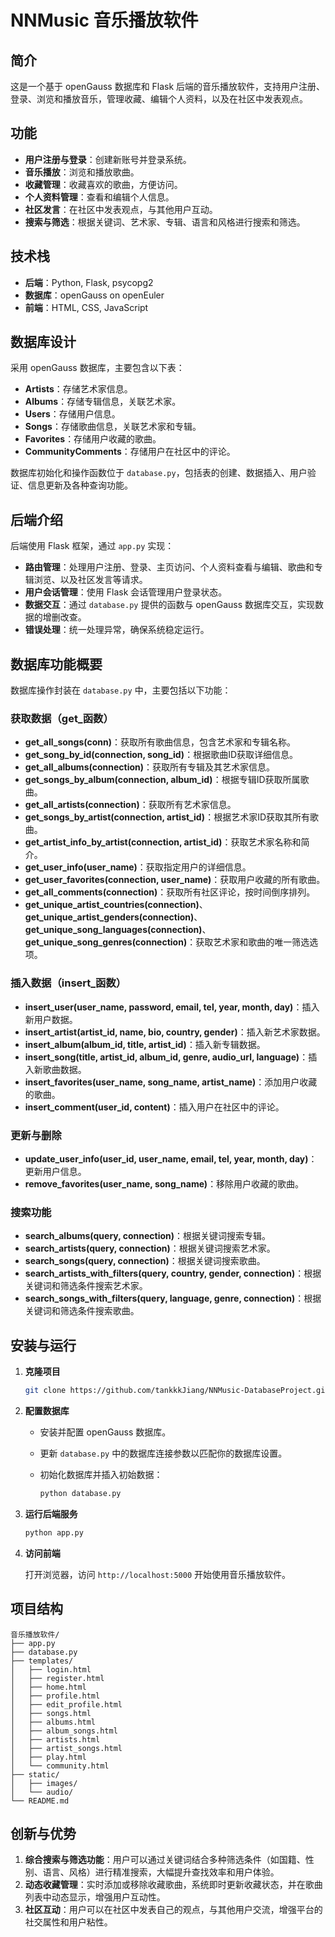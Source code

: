 # NNMusic 音乐播放软件

## 简介

这是一个基于 openGauss 数据库和 Flask 后端的音乐播放软件，支持用户注册、登录、浏览和播放音乐，管理收藏、编辑个人资料，以及在社区中发表观点。

## 功能

- **用户注册与登录**：创建新账号并登录系统。
- **音乐播放**：浏览和播放歌曲。
- **收藏管理**：收藏喜欢的歌曲，方便访问。
- **个人资料管理**：查看和编辑个人信息。
- **社区发言**：在社区中发表观点，与其他用户互动。
- **搜索与筛选**：根据关键词、艺术家、专辑、语言和风格进行搜索和筛选。

## 技术栈

- **后端**：Python, Flask, psycopg2
- **数据库**：openGauss on openEuler
- **前端**：HTML, CSS, JavaScript

## 数据库设计

采用 openGauss 数据库，主要包含以下表：

- **Artists**：存储艺术家信息。
- **Albums**：存储专辑信息，关联艺术家。
- **Users**：存储用户信息。
- **Songs**：存储歌曲信息，关联艺术家和专辑。
- **Favorites**：存储用户收藏的歌曲。
- **CommunityComments**：存储用户在社区中的评论。

数据库初始化和操作函数位于 `database.py`，包括表的创建、数据插入、用户验证、信息更新及各种查询功能。

## 后端介绍

后端使用 Flask 框架，通过 `app.py` 实现：

- **路由管理**：处理用户注册、登录、主页访问、个人资料查看与编辑、歌曲和专辑浏览、以及社区发言等请求。
- **用户会话管理**：使用 Flask 会话管理用户登录状态。
- **数据交互**：通过 `database.py` 提供的函数与 openGauss 数据库交互，实现数据的增删改查。
- **错误处理**：统一处理异常，确保系统稳定运行。

## 数据库功能概要

数据库操作封装在 `database.py` 中，主要包括以下功能：

### 获取数据（get_函数）

- **get_all_songs(conn)**：获取所有歌曲信息，包含艺术家和专辑名称。
- **get_song_by_id(connection, song_id)**：根据歌曲ID获取详细信息。
- **get_all_albums(connection)**：获取所有专辑及其艺术家信息。
- **get_songs_by_album(connection, album_id)**：根据专辑ID获取所属歌曲。
- **get_all_artists(connection)**：获取所有艺术家信息。
- **get_songs_by_artist(connection, artist_id)**：根据艺术家ID获取其所有歌曲。
- **get_artist_info_by_artist(connection, artist_id)**：获取艺术家名称和简介。
- **get_user_info(user_name)**：获取指定用户的详细信息。
- **get_user_favorites(connection, user_name)**：获取用户收藏的所有歌曲。
- **get_all_comments(connection)**：获取所有社区评论，按时间倒序排列。
- **get_unique_artist_countries(connection)**、**get_unique_artist_genders(connection)**、**get_unique_song_languages(connection)**、**get_unique_song_genres(connection)**：获取艺术家和歌曲的唯一筛选选项。

### 插入数据（insert_函数）

- **insert_user(user_name, password, email, tel, year, month, day)**：插入新用户数据。
- **insert_artist(artist_id, name, bio, country, gender)**：插入新艺术家数据。
- **insert_album(album_id, title, artist_id)**：插入新专辑数据。
- **insert_song(title, artist_id, album_id, genre, audio_url, language)**：插入新歌曲数据。
- **insert_favorites(user_name, song_name, artist_name)**：添加用户收藏的歌曲。
- **insert_comment(user_id, content)**：插入用户在社区中的评论。

### 更新与删除

- **update_user_info(user_id, user_name, email, tel, year, month, day)**：更新用户信息。
- **remove_favorites(user_name, song_name)**：移除用户收藏的歌曲。

### 搜索功能

- **search_albums(query, connection)**：根据关键词搜索专辑。
- **search_artists(query, connection)**：根据关键词搜索艺术家。
- **search_songs(query, connection)**：根据关键词搜索歌曲。
- **search_artists_with_filters(query, country, gender, connection)**：根据关键词和筛选条件搜索艺术家。
- **search_songs_with_filters(query, language, genre, connection)**：根据关键词和筛选条件搜索歌曲。

## 安装与运行

1. **克隆项目**

    ```bash
    git clone https://github.com/tankkkJiang/NNMusic-DatabaseProject.git
    ```

2. **配置数据库**

    - 安装并配置 openGauss 数据库。
    - 更新 `database.py` 中的数据库连接参数以匹配你的数据库设置。
    - 初始化数据库并插入初始数据：

      ```bash
      python database.py
      ```

3. **运行后端服务**

    ```bash
    python app.py
    ```

4. **访问前端**

    打开浏览器，访问 `http://localhost:5000` 开始使用音乐播放软件。

## 项目结构

```
音乐播放软件/
├── app.py
├── database.py
├── templates/
│   ├── login.html
│   ├── register.html
│   ├── home.html
│   ├── profile.html
│   ├── edit_profile.html
│   ├── songs.html
│   ├── albums.html
│   ├── album_songs.html
│   ├── artists.html
│   ├── artist_songs.html
│   ├── play.html
│   └── community.html
├── static/
│   ├── images/
│   └── audio/
└── README.md
```

## 创新与优势

1. **综合搜索与筛选功能**：用户可以通过关键词结合多种筛选条件（如国籍、性别、语言、风格）进行精准搜索，大幅提升查找效率和用户体验。
2. **动态收藏管理**：实时添加或移除收藏歌曲，系统即时更新收藏状态，并在歌曲列表中动态显示，增强用户互动性。
3. **社区互动**：用户可以在社区中发表自己的观点，与其他用户交流，增强平台的社交属性和用户粘性。
